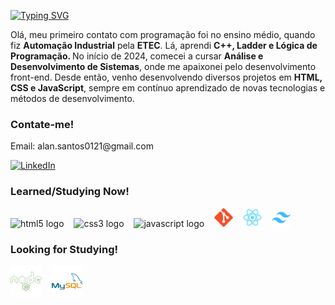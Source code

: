 

[![Typing SVG](https://readme-typing-svg.demolab.com?font=Fira+Code&weight=600&size=25&pause=2000&color=732626&random=false&width=500&height=40&lines=Olá,+eu+sou+o+Alan+Oliveira!+)](https://git.io/typing-svg)

<p align="left">
  Olá, meu primeiro contato com programação foi no ensino médio, quando fiz <strong>Automação Industrial</strong> pela <strong>ETEC</strong>. Lá, aprendi <strong>C++, Ladder e Lógica de Programação. </strong>
    No início de 2024, comecei a cursar <strong>Análise e Desenvolvimento de Sistemas</strong>, onde me apaixonei pelo desenvolvimento front-end. Desde então, venho desenvolvendo diversos projetos em <strong>HTML, CSS e JavaScript</strong>, sempre em contínuo aprendizado de novas tecnologias e métodos de desenvolvimento.
</p>

<h3 align="left">Contate-me!</h3>

<p>Email: alan.santos0121@gmail.com </p>

[![LinkedIn](https://img.shields.io/badge/-LinkedIn-000?style=for-the-badge&logo=linkedin&logoColor=0000CD&color:FFF)](https://www.linkedin.com/in/alan-oliveira-60642a2b9/)

<h3 align="left">Learned/Studying Now!</h3>
<div align="left">
  <img src="https://cdn.jsdelivr.net/gh/devicons/devicon/icons/html5/html5-original.svg" height="30" alt="html5 logo"  />
  <img width="8" />
  <img src="https://cdn.jsdelivr.net/gh/devicons/devicon/icons/css3/css3-original.svg" height="30" alt="css3 logo"  />
  <img width="8" />
  <img src="https://cdn.jsdelivr.net/gh/devicons/devicon/icons/javascript/javascript-plain.svg" height="30" alt="javascript logo"  />
  <img width="8" />
  <img src="https://github.com/devicons/devicon/blob/v2.16.0/icons/git/git-plain.svg" height="30" alt="git logo"  />
  <img width="8" /> 
  <img src="https://github.com/devicons/devicon/blob/v2.16.0/icons/react/react-original.svg" height="30" alt="react logo"  />
  <img width="8" /> 
  <img src="https://github.com/devicons/devicon/blob/v2.16.0/icons/tailwindcss/tailwindcss-original.svg" height="30" alt="tailwind logo"  />
  <img width="8" />
</div>
<h3 align="left">Looking for Studying!</h3>
<div align="left">
  <img src= "https://github.com/devicons/devicon/blob/v2.16.0/icons/nodejs/nodejs-line-wordmark.svg" height="50" alt="NodeJS logo" />
  <img width="8" />
  <img src= "https://github.com/devicons/devicon/blob/v2.16.0/icons/mysql/mysql-original-wordmark.svg" height="50" alt="NodeJS logo" />
  <img width="8" />
  
</div>
